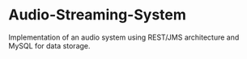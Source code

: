 # Audio-Streaming-System
Implementation of an audio system using REST/JMS architecture and MySQL for data storage.
